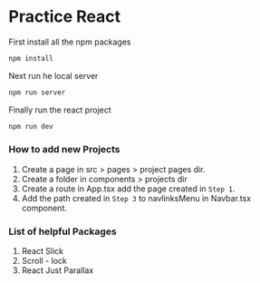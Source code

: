 # Practice React

First install all the npm packages

```sh
npm install
```

Next run he local server

```sh
npm run server
```

Finally run the react project

```sh
npm run dev
```

### How to add new Projects

1. Create a page in src > pages > project pages dir.
2. Create a folder in components > projects dir
3. Create a route in App.tsx add the page created in `Step 1`.
4. Add the path created in `Step 3` to navlinksMenu in Navbar.tsx component.

### List of helpful Packages

1. React Slick
2. Scroll - lock
3. React Just Parallax
